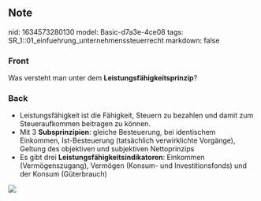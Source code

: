 ## Note
nid: 1634573280130
model: Basic-d7a3e-4ce08
tags: SR_1::01_einfuehrung_unternehmenssteuerrecht
markdown: false

### Front
Was versteht man unter dem <b>Leistungsfähigkeitsprinzip</b>?

### Back
<ul>
  <li>Leistungsfähigkeit ist die Fähigkeit, Steuern zu bezahlen und
  damit zum Steueraufkommen beitragen zu können.
  <li>Mit 3 <b>Subsprinzipien</b>: gleiche Besteuerung, bei
  identischem Einkommen, Ist-Besteuerung (tatsächlich verwirklichte
  Vorgänge), Geltung des objektiven und subjektiven Nettoprinzips
  <li>Es gibt drei <b>Leistungsfähigkeitsindikatoren</b>: Einkommen
  (Vermögenszugang), Vermögen (Konsum- und Investitionsfonds) und
  der Konsum (Güterbrauch)
</ul>
<div><img src=
"paste-83c9b9b6488bd2d9d7397acab4ab479c0d254ffc.jpg"></div>
